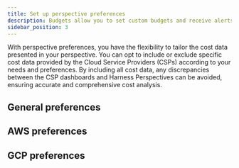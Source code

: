 ```yaml
---
title: Set up perspective preferences
description: Budgets allow you to set custom budgets and receive alerts when your costs exceed (or are forecasted to exceed) your budget.
sidebar_position: 3
---
```


With perspective preferences, you have the flexibility to tailor the cost data presented in your perspective. You can opt to include or exclude specific cost data provided by the Cloud Service Providers (CSPs) according to your needs and preferences. By including all cost data, any discrepancies between the CSP dashboards and Harness Perspectives can be avoided, ensuring accurate and comprehensive cost analysis.

## General preferences



## AWS preferences



## GCP preferences

